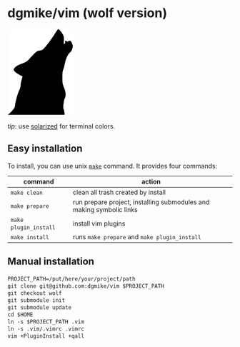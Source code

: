 dgmike/vim (wolf version)
=========================

![Wolf](https://raw.githubusercontent.com/dgmike/vim/wolf/wolf.png)

*tip*: use [solarized](https://github.com/sigurdga/gnome-terminal-colors-solarized) for terminal colors.

Easy installation
-----------------

To install, you can use unix [`make`](https://en.wikipedia.org/wiki/Make_%28software%29) command. It provides four commands:

| command               | action                                                               |
| --------------------- | -------------------------------------------------------------------- |
| `make clean`          | clean all trash created by install                                   |
| `make prepare`        | run prepare project, installing submodules and making symbolic links |
| `make plugin_install` | install vim plugins                                                  |
| `make install`        | runs `make prepare` and `make plugin_install`                        |

Manual installation
-------------------

```shell
PROJECT_PATH=/put/here/your/project/path
git clone git@github.com:dgmike/vim $PROJECT_PATH
git checkout wolf
git submodule init
git submodule update
cd $HOME
ln -s $PROJECT_PATH .vim
ln -s .vim/.vimrc .vimrc
vim +PluginInstall +qall
```

